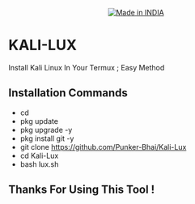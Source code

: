<p align="center">
<a href="https://punkers.business.site"><img title="Made in INDIA" src="https://img.shields.io/badge/MADE%20IN-INDIA-SCRIPT?colorA=%23ff8100&colorB=%23017e40&colorC=%23ff0000&style=for-the-badge"></a>
</p>

# **KALI-LUX**
Install Kali Linux In Your Termux ; Easy Method

## Installation Commands
* cd
* pkg update
* pkg upgrade -y
* pkg install git -y
* git clone https://github.com/Punker-Bhai/Kali-Lux
* cd Kali-Lux
* bash lux.sh

## Thanks For Using This Tool !
